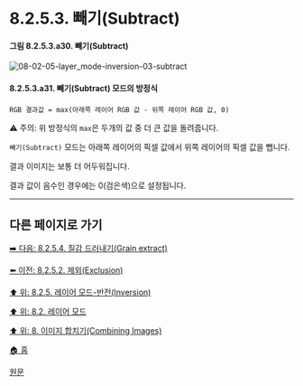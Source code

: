 # 8.2.5.3. 빼기(Subtract)

#### 그림 8.2.5.3.a30. 빼기(Subtract)
![08-02-05-layer_mode-inversion-03-subtract](https://github.com/wonder13662/gimp/assets/15767104/99cc7034-cb9b-4d83-acdb-4e8366e45d69)

#### 8.2.5.3.a31. 빼기(Subtract) 모드의 방정식
```
RGB 결과값 = max(아래쪽 레이어 RGB 값 - 위쪽 레이어 RGB 값, 0)
```

⚠️ 주의: 위 방정식의 `max`은 두개의 값 중 더 큰 값을 돌려줍니다.

`빼기(Subtract)` 모드는 아래쪽 레이어의 픽셀 값에서 위쪽 레이어의 픽셀 값을 뺍니다. 

결과 이미지는 보통 더 어두워집니다. 

결과 값이 음수인 경우에는 0(검은색)으로 설정됩니다.

***

## 다른 페이지로 가기

[➡️ 다음: 8.2.5.4. 질감 드러내기(Grain extract)](./08-02-05-04-grain_extract.md)

[⬅️ 이전: 8.2.5.2. 제외(Exclusion)](./08-02-05-02-exclusion.md)

[⬆️ 위: 8.2.5. 레이어 모드-반전(Inversion)](./08-02-05-00-inversion-layer-modes.md)

[⬆️ 위: 8.2. 레이어 모드](./08-02-00-layer_modes.md)

[⬆️ 위: 8. 이미지 합치기(Combining Images)](./08-00-combining-images.md)

[🏠 홈](./00-home.md)

[원문](https://docs.gimp.org/2.10/ko/layer-mode-group-inversion.html)